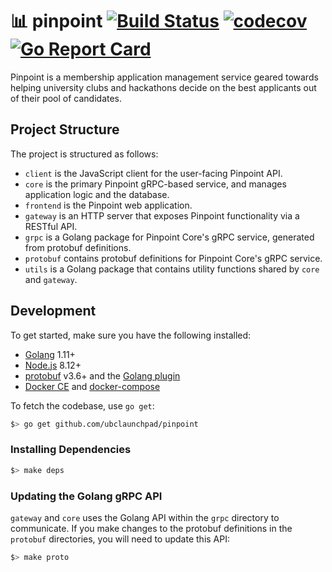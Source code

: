 # 📊 pinpoint [![Build Status](https://travis-ci.com/ubclaunchpad/pinpoint.svg?branch=master)](https://travis-ci.com/ubclaunchpad/pinpoint) [![codecov](https://codecov.io/gh/ubclaunchpad/pinpoint/branch/master/graph/badge.svg)](https://codecov.io/gh/ubclaunchpad/pinpoint) [![Go Report Card](https://goreportcard.com/badge/github.com/ubclaunchpad/pinpoint)](https://goreportcard.com/report/github.com/ubclaunchpad/pinpoint)

Pinpoint is a membership application management service geared towards helping university clubs and hackathons decide on the best applicants out of their pool of candidates.

## Project Structure

The project is structured as follows:

- `client` is the JavaScript client for the user-facing Pinpoint API.
- `core` is the primary Pinpoint gRPC-based service, and manages application logic and the database.
- `frontend` is the Pinpoint web application.
- `gateway` is an HTTP server that exposes Pinpoint functionality via a RESTful API.
- `grpc` is a Golang package for Pinpoint Core's gRPC service, generated from protobuf definitions.
- `protobuf` contains protobuf definitions for Pinpoint Core's gRPC service.
- `utils` is a Golang package that contains utility functions shared by `core` and `gateway`.

## Development

To get started, make sure you have the following installed:

- [Golang](https://golang.org/dl/) 1.11+
- [Node.js](https://nodejs.org/en/download/) 8.12+
- [protobuf](https://github.com/protocolbuffers/protobuf/releases) v3.6+ and the [Golang plugin](https://github.com/golang/protobuf#installation)
- [Docker CE](https://docs.docker.com/install/#supported-platforms) and [docker-compose](https://docs.docker.com/compose/install/)

To fetch the codebase, use `go get`:

```bash
$> go get github.com/ubclaunchpad/pinpoint
```

### Installing Dependencies

```bash
$> make deps
```

### Updating the Golang gRPC API

`gateway` and `core` uses the Golang API within the `grpc` directory to communicate. If you make changes to the protobuf definitions in the `protobuf` directories, you will need to update this API:

```bash
$> make proto
```
